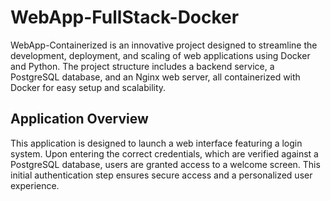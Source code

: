 # WebApp-FullStack-Docker

WebApp-Containerized is an innovative project designed to streamline the development, deployment, and scaling of web applications using Docker and Python. The project structure includes a backend service, a PostgreSQL database, and an Nginx web server, all containerized with Docker for easy setup and scalability.

## Application Overview

This application is designed to launch a web interface featuring a login system. Upon entering the correct credentials, which are verified against a PostgreSQL database, users are granted access to a welcome screen. This initial authentication step ensures secure access and a personalized user experience.


